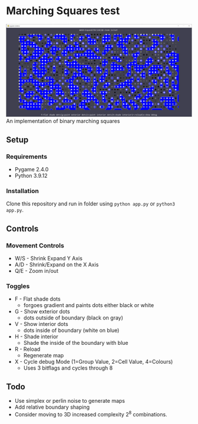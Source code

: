 # Marching Squares test
![Preview of app](preview.png)
An implementation of binary marching squares
## Setup
### Requirements
* Pygame 2.4.0
* Python 3.9.12
### Installation
Clone this repository and run in folder using `python app.py` or `python3 app.py`.

## Controls
### Movement Controls
* W/S - Shrink Expand Y Axis
* A/D - Shrink/Expand on the X Axis
* Q/E - Zoom in/out
### Toggles
* F - Flat shade dots
  * forgoes gradient and paints dots either black or white
* G - Show exterior dots
  * dots outside of boundary (black on gray)
* V - Show interior dots
  * dots inside of boundary (white on blue)
* H - Shade interior
  * Shade the inside of the boundary with blue
* R - Reload
  * Regenerate map
* X - Cycle debug Mode (1=Group Value, 2=Cell Value, 4=Colours)
  * Uses 3 bitflags and cycles through 8
## Todo
* Use simplex or perlin noise to generate maps
* Add relative boundary shaping
* Consider moving to 3D increased complexity 2<sup>8</sup> combinations.